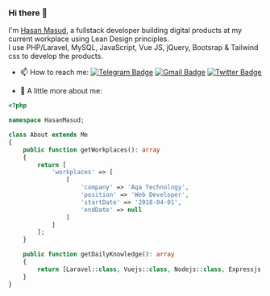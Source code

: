### Hi there 👋

I'm [Hasan Masud](http://hasanmasud.com/), a fullstack developer building digital products at my current workplace using Lean Design principles.
<br>
I use PHP/Laravel, MySQL, JavaScript, Vue JS, jQuery, Bootsrap & Tailwind css to develop the products.
<br>

- 📫 How to reach me: 
[![Telegram Badge](https://img.shields.io/badge/-Telegram-blue?style=flat&logo=telegram&logoColor=white&link=https://t.me/iHasanMasud)](https://t.me/iHasanMasud)
[![Gmail Badge](https://img.shields.io/badge/-Gmail-red?style=flat&logo=gmail&logoColor=white&link=hasan.masud.dcc@gmail.com)](mailto:hasan.masud.dcc@gmail.com)
[![Twitter Badge](https://img.shields.io/badge/-Twitter-blue?style=flat&logo=twitter&logoColor=white&link=https://twitter.com/iHasanMasud)](https://twitter.com/iHasanMasud)

- 💬 A little more about me:

```php
<?php

namespace HasanMasud;

class About extends Me
{
    public function getWorkplaces(): array
    {
        return [
            'workplaces' => [
                [
                    'company' => 'Aqa Technology',
                    'position' => 'Web Developer',
                    'startDate' => '2018-04-01',
                    'endDate' => null
                ]
            ]
        ];
    }

    public function getDailyKnowledge(): array
    {
        return [Laravel::class, Vuejs::class, Nodejs::class, Expressjs::class, MongoDB::class];
    }
}

```
